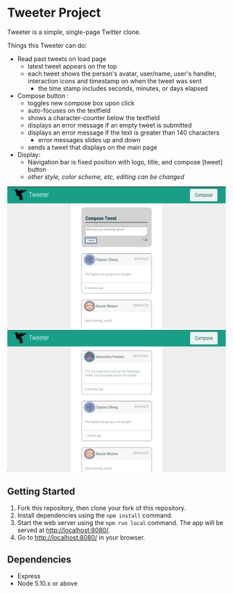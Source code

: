 # Tweeter Project

Tweeter is a simple, single-page Twitter clone.

Things this Tweeter can do:
- Read past tweets on load page
    - latest tweet appears on the top
    - each tweet shows the person's avatar, user/name, user's handler, interaction icons and timestamp on when the tweet was sent
        - the time stamp includes seconds, minutes, or days elapsed
- Compose button :
    - toggles new compose box upon click
    - auto-focuses on the textfield
    - shows a character-counter below the textfield
    - displays an error message if an empty tweet is submitted
    - displays an error message if the text is greater than 140 characters
        - error messages slides up and down
    - sends a tweet that displays on the main page
- Display:
    - Navigation bar is fixed position with logo, title, and compose [tweet] button
    - *other style, color scheme, etc, editing can be changed*



!["Screenshot of URLs page"](https://github.com/mcherie/TweeterProject/blob/master/public/images/Screen%20Shot%202019-06-13%20at%207.28.53%20PM.png)
!["Screenshot of URLs page"](https://github.com/mcherie/TweeterProject/blob/master/public/images/Screen%20Shot%202019-06-13%20at%207.30.48%20PM.png)
<!-- !["Screenshot of URLs page"]()
!["Screenshot of URLs page"]() -->


## Getting Started

1. Fork this repository, then clone your fork of this repository.
2. Install dependencies using the `npm install` command.
3. Start the web server using the `npm run local` command. The app will be served at <http://localhost:8080/>.
4. Go to <http://localhost:8080/> in your browser.

## Dependencies

- Express
- Node 5.10.x or above
